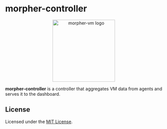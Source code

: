 # morpher-controller

<p align="center">
  <img src="https://github.com/morpher-vm.png" alt="morpher-vm logo" width="200"/>
</p>

**morpher-controller** is a controller that aggregates VM data from agents and serves it to the dashboard.

## License

Licensed under the [MIT License](LICENSE).
